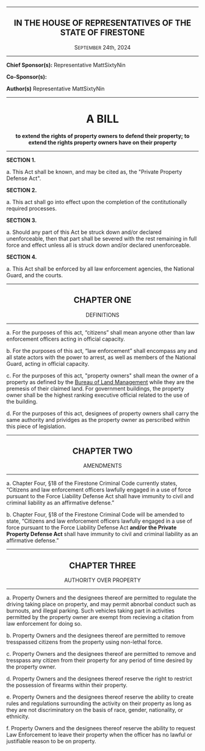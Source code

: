 <div align="center">

---

<h2>IN THE HOUSE OF REPRESENTATIVES OF THE STATE OF FIRESTONE</h2>

<p>S<small>EPTEMBER</small> 24th, 2024</p>
 
 </div>
 
-----

**Chief Sponsor(s):** Representative MattSixtyNin
 
**Co-Sponsor(s):** 

**Author(s)** Representative MattSixtyNin






<div align="center">

---

<h1><b>A BILL</b></h1>

**to extend the rights of property owners to defend their property; to extend the rights property owners have on their property**

---

</div>

**SECTION 1.**

a. This Act shall be known, and may be cited as, the "Private Property Defense Act".

**SECTION 2.**

a. This act shall go into effect upon the completion of the contitutionally required processes.

**SECTION 3.**

a. Should any part of this Act be struck down and/or declared unenforceable, then that part shall be severed with the rest remaining in full force and effect unless all is struck down and/or declared unenforceable.

**SECTION 4.**

a. This Act shall be enforced by all law enforcement agencies, the National Guard, and the courts.




---
<div align="center">

## <b>CHAPTER ONE</b>
DEFINITIONS
</div>

---

a. For the purposes of this act, “citizens” shall mean anyone other than law enforcement officers acting in official capacity.

b. For the purposes of this act, “law enforcement” shall encompass any and all state actors with the power to arrest, as well as members of the National Guard, acting in official capacity.

c. For the purposes of this act, "property owners" shall mean the owner of a property as defined by the [Bureau of Land Management](https://trello.com/b/v2fxXXhn/land-management-database) while they are the premesis of their claimed land. For government buildings, the property owner shall be the highest ranking executive official related to the use of the building.

d. For the purposes of this act, designees of property owners shall carry the same authority and prividges as the property owner as perscribed within this piece of legislation. 





---
<div align="center">

## <b>CHAPTER TWO</b>
AMENDMENTS
</div>

---

a. Chapter Four, §18 of the Firestone Criminal Code currently states, “Citizens and law enforcement officers lawfully engaged in a use of force pursuant to the Force Liability Defense Act shall have immunity to civil and criminal liability as an affirmative defense.”


b. Chapter Four, §18 of the Firestone Criminal Code will be amended to state, “Citizens and law enforcement officers lawfully engaged in a use of force pursuant to the Force Liability Defense Act **and/or the Private Property Defense Act** shall have immunity to civil and criminal liability as an affirmative defense.”






---
<div align="center">

## <b>CHAPTER THREE</b>
AUTHORITY OVER PROPERTY
</div>

---

a. Property Owners and the designees thereof are permitted to regulate the driving taking place on property, and may permit abnorbal conduct such as burnouts, and illegal parking. Such vehicles taking part in activities permitted by the property owner are exempt from recieving a citation from law enforcement for doing so. 

b. Property Owners and the designees thereof are permitted to remove tresspassed citizens from the property using non-lethal force.

c. Property Owners and the designees thereof are permitted to remove and tresspass any citizen from their property for any period of time desired by the property owner.

d. Property Owners and the designees thereof reserve the right to restrict the possession of firearms within their property. 

e. Property Owners and the designees thereof reserve the ability to create rules and regulations surrounding the activity on their property as long as they are not discriminatory on the basis of race, gender, nationality, or ethnicity.

f. Property Owners and the designees thereof reserve the ability to request Law Enforcement to leave their property when the officer has no lawful or justifiable reason to be on property.
